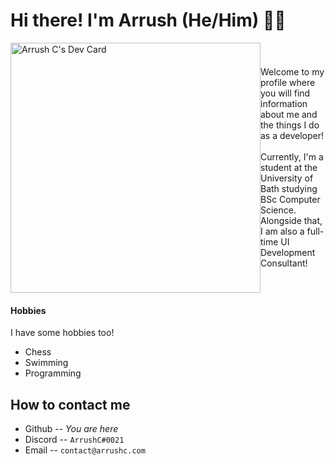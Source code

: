 <!-- **ArrushC/ArrushC** is a ✨ _special_ ✨ repository because its `README.md` (this file) appears on your GitHub profile.-->
# Hi there! I'm Arrush (He/Him) 👨‍💻
<div id="container" style="display: flex; align-items: center;">
  <a href="https://app.daily.dev/arrushc">
    <img src="https://api.daily.dev/devcards/deef3bdd3a764ee0b2da68c0c08225a8.png?r=yrm" width="400" alt="Arrush C's Dev Card"/>
  </a>
  <span>Welcome to my profile where you will find information about me and the things I do as a developer!<br><br>Currently, I'm a student at the University of Bath studying BSc Computer Science. Alongside that, I am also a full-time UI Development Consultant!</span>
</div>

#### Hobbies
I have some hobbies too!
- Chess
- Swimming
- Programming

## How to contact me
- Github -- *You are here*
- Discord -- `ArrushC#0021`
- Email -- `contact@arrushc.com`
